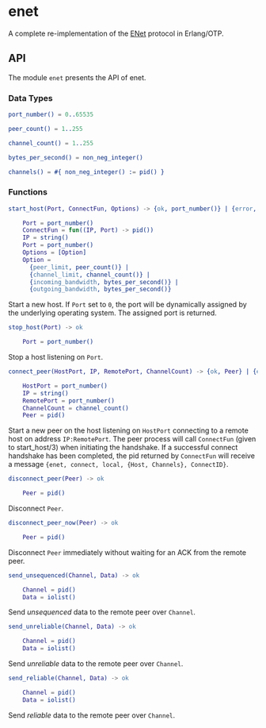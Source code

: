 # enet
A complete re-implementation of the [ENet](http://enet.bespin.org/) protocol in Erlang/OTP.

## API
The module `enet` presents the API of enet.

### Data Types
```erlang
port_number() = 0..65535

peer_count() = 1..255

channel_count() = 1..255

bytes_per_second() = non_neg_integer()

channels() = #{ non_neg_integer() := pid() }
```

### Functions
```erlang
start_host(Port, ConnectFun, Options) -> {ok, port_number()} | {error, atom()}

    Port = port_number()
    ConnectFun = fun((IP, Port) -> pid())
    IP = string()
    Port = port_number()
    Options = [Option]
    Option =
      {peer_limit, peer_count()} |
      {channel_limit, channel_count()} |
      {incoming_bandwidth, bytes_per_second()} |
      {outgoing_bandwidth, bytes_per_second()}
```
Start a new host. If `Port` set to `0`, the port will be dynamically assigned by the underlying operating system. The assigned port is returned.

```erlang
stop_host(Port) -> ok

    Port = port_number()
```
Stop a host listening on `Port`.

```erlang
connect_peer(HostPort, IP, RemotePort, ChannelCount) -> {ok, Peer} | {error, atom()}

    HostPort = port_number()
    IP = string()
    RemotePort = port_number()
    ChannelCount = channel_count()
    Peer = pid()
```
Start a new peer on the host listening on `HostPort` connecting to a remote host on address `IP:RemotePort`. The peer process will call `ConnectFun` (given to start_host/3) when initiating the handshake. If a successful connect handshake has been completed, the pid returned by `ConnectFun` will receive a message `{enet, connect, local, {Host, Channels}, ConnectID}`.

```erlang
disconnect_peer(Peer) -> ok

    Peer = pid()
```
Disconnect `Peer`.

```erlang
disconnect_peer_now(Peer) -> ok

    Peer = pid()
```
Disconnect `Peer` immediately without waiting for an ACK from the remote peer.

```erlang
send_unsequenced(Channel, Data) -> ok

    Channel = pid()
    Data = iolist()
```
Send *unsequenced* data to the remote peer over `Channel`.

```erlang
send_unreliable(Channel, Data) -> ok

    Channel = pid()
    Data = iolist()
```
Send *unreliable* data to the remote peer over `Channel`.

```erlang
send_reliable(Channel, Data) -> ok

    Channel = pid()
    Data = iolist()
```
Send *reliable* data to the remote peer over `Channel`.
